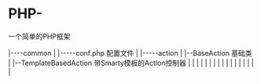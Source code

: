 # PHP-
一个简单的PHP框架<br />

 |----common
 |       |-----conf.php 配置文件
 |       |-----action
 |          |--BaseAction 基础类
 |          |--TemplateBasedAction 带Smarty模板的Action控制器
 |
 |
 |
 |
 |
 |
 |
 |
 |
 |
 |
 |
 |
 |
 |
 |
 |

